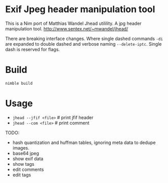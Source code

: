 # Exif Jpeg header manipulation tool

This is a  Nim port of Matthias Wandel Jhead utilility. A jpg header manipulation tool.
http://www.sentex.net/~mwandel/jhead/

There are breaking interface changes. Where single dashed commands `-di` are expanded to double dashed and verbose naming `--delete-iptc`. Single dash is reserved for flags.

# Build

`nimble build`

# Usage
 - `jhead --jfif <file>` # print jfif header
 - `jhead --com <file>` # print comment

TODO:

 - hash quantization and huffman tables, ignoring meta data to dedupe images.
 - base64 jpeg
 - show exif data
 - show tags
 - edit comments
 - edit tags